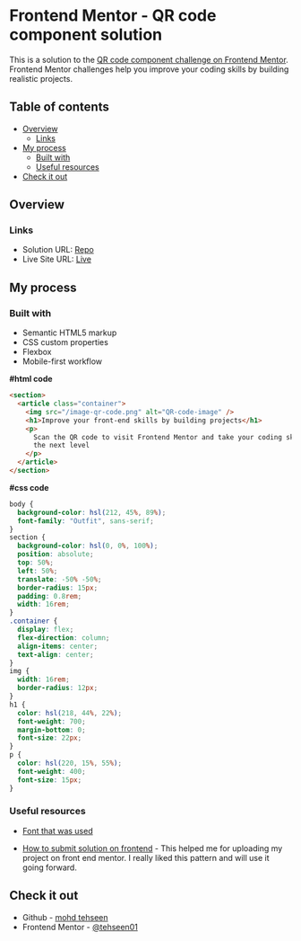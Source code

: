 # Frontend Mentor - QR code component solution

This is a solution to the [QR code component challenge on Frontend Mentor](https://www.frontendmentor.io/challenges/qr-code-component-iux_sIO_H). Frontend Mentor challenges help you improve your coding skills by building realistic projects.

## Table of contents

- [Overview](#overview)
  - [Links](#links)
- [My process](#my-process)
  - [Built with](#Build-with)
  - [Useful resources](#useful-resources)
- [Check it out](#check-it-out)

## Overview

### Links

- Solution URL: [Repo](https://github.com/tehseen01/QR-code-component.git)
- Live Site URL: [Live](https://qr-component-tehseen01.netlify.app/)

## My process

### Built with

- Semantic HTML5 markup
- CSS custom properties
- Flexbox
- Mobile-first workflow

**#html code**
```html
<section>
  <article class="container">
    <img src="/image-qr-code.png" alt="QR-code-image" />
    <h1>Improve your front-end skills by building projects</h1>
    <p>
      Scan the QR code to visit Frontend Mentor and take your coding skills to
      the next level
    </p>
  </article>
</section>
```

**#css code**
```css
body {
  background-color: hsl(212, 45%, 89%);
  font-family: "Outfit", sans-serif;
}
section {
  background-color: hsl(0, 0%, 100%);
  position: absolute;
  top: 50%;
  left: 50%;
  translate: -50% -50%;
  border-radius: 15px;
  padding: 0.8rem;
  width: 16rem;
}
.container {
  display: flex;
  flex-direction: column;
  align-items: center;
  text-align: center;
}
img {
  width: 16rem;
  border-radius: 12px;
}
h1 {
  color: hsl(218, 44%, 22%);
  font-weight: 700;
  margin-bottom: 0;
  font-size: 22px;
}
p {
  color: hsl(220, 15%, 55%);
  font-weight: 400;
  font-size: 15px;
}
```

### Useful resources

- [Font that was used](https://fonts.google.com/specimen/Outfit#styles)

- [How to submit solution on frontend](https://medium.com/frontend-mentor/a-complete-guide-to-submitting-solutions-on-frontend-mentor-ac6384162248) - This helped me for uploading my project on front end mentor. I really liked this pattern and will use it going forward.

## Check it out

- Github - [mohd tehseen](https://github.com/tehseen01)
- Frontend Mentor - [@tehseen01](https://www.frontendmentor.io/profile/tehseen01)
